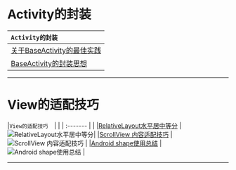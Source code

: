 # Activity的封装
|`Activity的封装`　|
| :------- |
|[关于BaseActivity的最佳实践](http://sanjay-f.github.io/2016/01/17/%E5%85%B3%E4%BA%8EBaseActivity%E7%9A%84%E6%9C%80%E4%BD%B3%E5%AE%9E%E8%B7%B5/) |
|[BaseActivity的封装思想](http://blog.csdn.net/a243981326/article/details/57429927) |  


---
# View的适配技巧
|`View的适配技巧`　| |
| :------- | |
|[RelativeLayout水平居中等分](https://juejin.im/post/58c08f92128fe100601c8ac2) | ![RelativeLayout水平居中等分](http://onltypwxd.bkt.clouddn.com/RelativeLayout%20%E6%B0%B4%E5%B9%B3%E5%B1%85%E4%B8%AD%E7%AD%89%E5%88%86.jpg?imageView2/2/w/180)|
|[ScrollView 内容适配技巧](https://juejin.im/post/58c08f92128fe100601c8ac2) |![ScrollView 内容适配技巧](http://onltypwxd.bkt.clouddn.com/ScrollView%20%E5%86%85%E5%AE%B9%E9%80%82%E9%85%8D%E6%8A%80%E5%B7%A7.jpg?imageView2/2/h/120)  |
|[Android shape使用总结](http://www.jianshu.com/p/aa6c9b377cb0) |![Android shape使用总结](http://onltypwxd.bkt.clouddn.com/Android%20shape%E4%BD%BF%E7%94%A8%E6%80%BB%E7%BB%93.png?imageView2/2/h/140)  |



---
